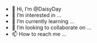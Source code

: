 - 👋 Hi, I’m @DaisyDay
- 👀 I’m interested in ...
- 🌱 I’m currently learning ...
- 💞️ I’m looking to collaborate on ...
- 📫 How to reach me ...

<!---
DaisyDay/DaisyDay is a ✨ special ✨ repository because its `README.md` (this file) appears on your GitHub profile.
You can click the Preview link to take a look at your changes.
--->
